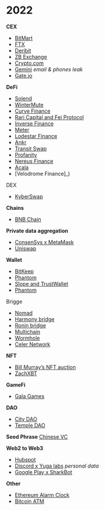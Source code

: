 # 2022

**CEX**
- [BitMart](https://www.coindesk.com/business/2021/12/05/crypto-exchange-bitmart-hacked-with-losses-estimated-at-196-million/)
- [FTX](https://www.coindesk.com/business/2022/11/12/ftx-crypto-wallets-see-mysterious-late-night-outflows-totalling-more-than-380m/)
- [Deribit](https://www.coindesk.com/business/2022/11/02/crypto-exchange-deribit-loses-28m-in-hot-wallet-hack/)
- [ZB Exchange](https://www.coindesk.com/tech/2022/08/04/crypto-exchange-zb-exchange-loses-nearly-5m-in-suspected-hack-pauses-withdrawals/)
- [Crypto.com](https://www.coindesk.com/business/2022/01/20/cryptocom-says-hackers-stole-nearly-34m-from-users/)
- [Gemini](https://cointelegraph.com/news/crypto-users-claim-gemini-email-leak-occurred-much-earlier-than-first-reported) *email & phones leak*
- [Gate.io](https://cointelegraph.com/news/gate-io-users-at-risk-as-scammers-fake-giveaway-on-hacked-twitter-account)

**DeFi**
- [Solend](https://www.coindesk.com/business/2022/11/02/defi-protocol-solend-struck-by-126m-oracle-exploit/)
- [WinterMute](https://www.coindesk.com/business/2022/09/20/crypto-market-maker-wintermute-hacked-for-160m-says-ceo/)
- [Curve Finance](https://www.coindesk.com/business/2022/08/09/defi-protocol-curvefinance-hacked-570k-stolen/)
- [Rari Capital and Fei Protocol](https://www.coindesk.com/business/2022/04/30/defi-lender-rari-capitalfei-loses-80m-in-hack/)
- [Inverse Finance](https://www.coindesk.com/video/defi-lender-inverse-to-repay-clients-funds-after-suffering-15-6m-exploit/)
- [Meter](https://www.coindesk.com/business/2022/02/07/44m-stolen-in-hack-of-blockchain-infrastructure-firm-meter/)
- [Lodestar Finance](https://cointelegraph.com/news/lodestar-finance-exploited-in-flash-loan-attack)
- [Ankr](https://cointelegraph.com/news/ankr-confirms-exploit-asks-for-immediate-trading-halt)
- [Transit Swap](https://cointelegraph.com/news/transit-swap-loses-over-21m-due-to-internal-bug-hack-issues-apology)
- [Profanity](https://cointelegraph.com/news/almost-1m-in-crypto-stolen-from-vanity-address-exploit)
- [Nereus Finance](https://cointelegraph.com/news/avalanche-flash-loan-exploit-sees-371k-in-usdc-stolen)
- [Acala](https://cointelegraph.com/news/network-and-token-freeze-after-acala-exploit-raises-questions)
- [Velodrome Finance]_)

DEX
- [KyberSwap](https://cointelegraph.com/news/kyber-network-offers-bounty-following-265k-hack-of-decentralized-exchange)

**Chains**
- [BNB Chain](https://cointelegraph.com/news/bnb-chain-confirms-bsc-halt-due-to-potential-exploit)

**Private data aggregation**
- [ConsenSys x MetaMask](https://www.coindesk.com/business/2022/12/06/consensys-to-update-metamask-crypto-wallet-in-response-to-privacy-backlash/)
- [Uniswap](https://www.coindesk.com/business/2022/11/21/crypto-exchange-uniswap-says-it-collects-users-public-on-chain-data-in-new-privacy-policy/)

**Wallet**
- [BitKeep](https://www.coindesk.com/markets/2022/10/18/crypto-wallet-bitkeep-hacked-for-1m-in-bnb-chain-polygon-tokens/)
- [Phantom](https://www.coindesk.com/business/2022/08/10/phantom-says-its-systems-were-not-compromised-in-4m-hack/)
- [Slope and TrustWallet](https://www.coindesk.com/markets/2022/08/03/phantom-wallet-exploit-drains-millions-in-sol-tokens/)
- [Phantom](https://cointelegraph.com/news/fake-solana-wallet-security-update-is-trying-to-steal-your-crypto-reports)

Brigge
- [Nomad](https://www.coindesk.com/video/nomads-us200-mln-hack-saylor-steps-down/)
- [Harmony bridge](https://www.coindesk.com/tech/2022/06/24/harmony-networks-horizon-bridge-exploited-for-100m/)
- [Ronin bridge](https://www.coindesk.com/tech/2022/03/29/axie-infinitys-ronin-network-suffers-625m-exploit/)
- [Multichain](https://www.coindesk.com/business/2022/01/20/multichain-hack-worsens-as-loss-of-funds-reaches-3m-report/)
- [Wormhole](https://twitter.com/wormholecrypto/status/1489001949881978883) 
- [Celer Network](https://cointelegraph.com/news/celer-network-shuts-down-bridge-over-potential-dns-hijacking)

**NFT**
- [Bill Murray’s NFT auction](https://www.coindesk.com/business/2022/09/02/hacker-steals-bill-murrays-crypto-after-185k-nft-charity-auction/)
- [ZachXBT](https://cointelegraph.com/news/french-police-use-twitter-crypto-sleuth-s-research-to-catch-scammers)

**GameFi**
- [Gala Games](https://cointelegraph.com/news/everything-is-fine-gala-games-calls-for-calm-after-fears-of-multi-billion-dollar-hack)

**DAO**
- [City DAO](https://www.coindesk.com/business/2022/01/14/blockchain-city-citydao-falls-victim-to-95k-hack-via-discord/)
- [Temple DAO](https://cointelegraph.com/news/templedao-exploit-results-in-2m-loss)

**Seed Phrase**
[Chinese VC](https://cointelegraph.com/news/chinese-vc-loses-42m-in-crypto-due-to-compromised-mnemonic-seed-phrase)

**Web2 to Web3**
- [Hubspot](https://www.coindesk.com/business/2022/03/21/hubspot-hack-leads-to-data-breaches-at-blockfi-swan-bitcoin/)
- [Discord x Yuga labs](https://www.coindesk.com/video/yuga-labs-suffers-discord-server-hack-200-eth-in-nfts-stolen/) *personal data*
- [Google Play x SharkBot](https://cointelegraph.com/news/crypto-app-targeting-sharkbot-malware-resurfaces-on-google-app-store)

**Other**
- [Ethereum Alarm Clock](https://cointelegraph.com/news/ethereum-alarm-clock-exploit-leads-to-260k-in-stolen-gas-fees-so-far)
- [Bitcoin ATM](https://cointelegraph.com/news/hackers-exploit-zero-day-bug-to-steal-from-general-bytes-bitcoin-atms)
